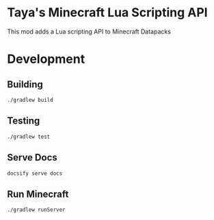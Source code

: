 # Taya's Minecraft Lua Scripting API
This mod adds a Lua scripting API to Minecraft Datapacks


# Development

## Building
`./gradlew build`

## Testing
`./gradlew test`

## Serve Docs
`docsify serve docs`

## Run Minecraft
`./gradlew runServer`